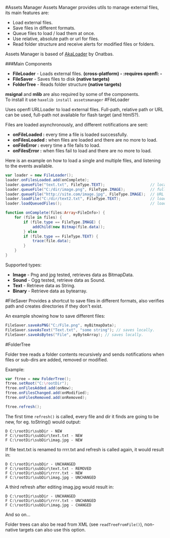 #Assets Manager
Assets Manager provides utils to manage external files, its main features are:

* Load external files.
* Save files in different formats.
* Queue files to load / load them at once.
* Use relative, absolute path or url for files.
* Read folder structure and receive alerts for modified files or folders.

Assets Manager is based of [AkaLoader](https://github.com/onatbas/AkaLoader) by Onatbas.

###Main Components

* **FileLoader** - Loads external files. **(cross-platform) - :requires openfl: -**
* **FileSaver** - Saves files to disk **(native targets)** 
* **FolderTree** - Reads folder structure **(native targets)**

**msignal** and **mlib** are also required by some of the components.<br/>
To install it use `haxelib install assetsmanager`
#FileLoader

Uses openfl URLLoader to load external files. Full-path, relative path or URL can be used, full-path not available for flash target (and html5?).

Files are loaded asynchronously, and different notifications are sent:
* **onFileLoaded :** every time a file is loaded successfully.
* **onFilesLoaded :** when files are loaded and there are no more to load.
* **onFileError :** every time a file fails to load.
* **onFilesError :** when files fail to load and there are no more to load.


Here is an example on how to load a single and multiple files, and listening to the events available.

```actionscript
var loader = new FileLoader();
loader.onFilesLoaded.add(onComplete);
loader.queueFile("text.txt", FileType.TEXT);                    // local path
loader.queueFile("C:/dir/image.png", FileType.IMAGE);           // full path
loader.queueFile("http://site.com/image.jpg", FileType.IMAGE);  // URL
loader.loadFile("C:/dir/text2.txt", FileType.TEXT);             // load single file
loader.loadQueuedFiles();                                       // load queued files

function onComplete(files:Array<FileInfo>) {
    for (file in files) {
        if (file.type == FileType.IMAGE) {
            addChild(new Bitmap(file.data));
        } else 
        if (file.type == FileType.TEXT) {
            trace(file.data);
        }
    }
}
```

Supported types:

* **Image** - Png and jpg tested, retrieves data as BitmapData.
* **Sound** - Ogg tested, retrieve data as Sound.
* **Text**  - Retrieve data as String.
* **Binary** - Retrieve data as bytearray.

#FileSaver
Provides a shortcut to save files in different formats, also verifies path and creates directories if they don't exist.

An example showing how to save different files:

```actionscript
FileSaver.saveAsPNG("C:/File.png", myBitmapData);
FileSaver.saveAsText("Text.txt", "some string"); // saves locally.
FileSaver.saveAsBytes("File", myByteArray); // saves locally.
```

#FolderTree

Folder tree reads a folder contents recursively and sends notifications when files or sub-dirs are added, removed or modified.


Example:
```actionscript
var ftree = new FolderTree();
ftree.setRoot("C:\rootDir");
ftree.onFilesAdded.add(onNew);
ftree.onFilesChanged.add(onModified);
ftree.onFilesRemoved.add(onRemoved);

ftree.refresh();
```
The first time ```refresh()``` is called, every file and dir it finds are going to be new, for eg. toString() would output:

```
D C:\rootDir\subDir - NEW
F C:\rootDir\subDir\text.txt - NEW
F C:\rootDir\subDir\imag.jpg - NEW
```

If file text.txt is renamed to rrrr.txt and refresh is called again, it would result in:

```
D C:\rootDir\subDir - UNCHANGED
F C:\rootDir\subDir\text.txt - REMOVED
F C:\rootDir\subDir\rrrr.txt - NEW
F C:\rootDir\subDir\imag.jpg - UNCHANGED
```

A third refresh after editing imag.jpg would result in:

```
D C:\rootDir\subDir - UNCHANGED
F C:\rootDir\subDir\rrrr.txt - UNCHANGED
F C:\rootDir\subDir\imag.jpg - CHANGED
```

And so on...


Folder trees can also be read from XML (see ```readTreeFromFile()```), non-native targets can also use this option.
